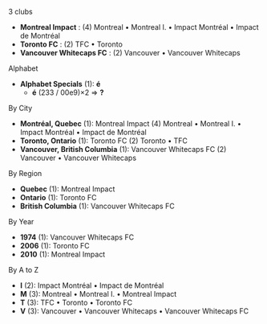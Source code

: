 3 clubs

- **Montreal Impact** : (4) Montreal • Montreal I. • Impact Montréal • Impact de Montréal
- **Toronto FC** : (2) TFC • Toronto
- **Vancouver Whitecaps FC** : (2) Vancouver • Vancouver Whitecaps




Alphabet

- **Alphabet Specials** (1):  **é** 
  - **é** (233 / 00e9)×2 => **?**




By City

- **Montréal, Quebec** (1): Montreal Impact  (4) Montreal • Montreal I. • Impact Montréal • Impact de Montréal
- **Toronto, Ontario** (1): Toronto FC  (2) Toronto • TFC
- **Vancouver, British Columbia** (1): Vancouver Whitecaps FC  (2) Vancouver • Vancouver Whitecaps




By Region

- **Quebec** (1):   Montreal Impact
- **Ontario** (1):   Toronto FC
- **British Columbia** (1):   Vancouver Whitecaps FC




By Year

- **1974** (1):   Vancouver Whitecaps FC
- **2006** (1):   Toronto FC
- **2010** (1):   Montreal Impact






By A to Z

- **I** (2): Impact Montréal • Impact de Montréal
- **M** (3): Montreal • Montreal I. • Montreal Impact
- **T** (3): TFC • Toronto • Toronto FC
- **V** (3): Vancouver • Vancouver Whitecaps • Vancouver Whitecaps FC




